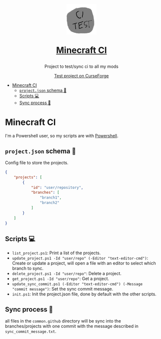 <h1 align="center">
<a href="https://github.com/ate47/mc_ci">
<img src="docs/logo.png" alt="Logo" width="100" height="100">

**Minecraft CI**
</a>
</h1>

<div align="center">


Project to test/sync ci to all my mods

[Test project on CurseForge](https://www.curseforge.com/minecraft/mc-mods/ci-test-mod)

</div>

- [Minecraft CI](#minecraft-ci)
  - [`project.json` schema 📘](#projectjson-schema-)
  - [Scripts 💻](#scripts-)
  - [Sync process 🚀](#sync-process-)

# Minecraft CI

I'm a Powershell user, so my scripts are with [Powershell](https://docs.microsoft.com/en-us/powershell/scripting/install/installing-powershell?view=powershell-7).

## `project.json` schema 📘

Config file to store the projects.

```json
{
    "projects": [
        {
            "id": "user/repository",
            "branches": [
                "branch1",
                "branch2"
            ]
        }
    ]
}
```

## Scripts 💻

- `list_project.ps1`: Print a list of the projects.
- `update_project.ps1 -Id "user/repo" (-Editor "text-editor-cmd")`: Create or update a project, will open a file with an editor to select which branch to sync.
- `delete_project.ps1 -Id "user/repo"`: Delete a project.
- `get_project.ps1 -Id "user/repo"`: Get a project.
- `update_sync_commit.ps1 (-Editor "text-editor-cmd") (-Message "commit message")`: Set the sync commit message.
- `init.ps1`: Init the project.json file, done by default with the other scripts.

## Sync process 🚀

all files in the `common.github` directory will be sync into the branches/projects with one commit with the message described in `sync_commit_message.txt`.
